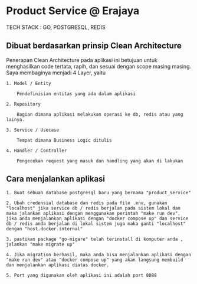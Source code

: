# Product Service @ Erajaya

TECH STACK : GO, POSTGRESQL, REDIS 

## Dibuat berdasarkan prinsip Clean Architecture 

Penerapan Clean Architecture pada aplikasi ini betujuan untuk menghasilkan code tertata, rapih, dan sesuai dengan scope masing masing. Saya membaginya menjadi 4 Layer, yaitu

    1. Model / Entity

        Pendefinisian entitas yang ada dalam aplikasi

    2. Repository

        Bagian dimana aplikasi melakukan operasi ke db, redis atau yang lainya.

    3. Service / Usecase

        Tempat dimana Business Logic ditulis
    
    4. Handler / Controller 

        Pengecekan request yang masuk dan handling yang akan di lakukan


## Cara menjalankan aplikasi

    1. Buat sebuah database postgresql baru yang bernama "product_service"

    2. Ubah credensial database dan redis pada file .env, gunakan "localhost" jika service db / redis berjalan pada sistem lokal dan maka jalankan aplikasi dengan menggunakan perintah "make run dev", jika anda menjalankan aplikasi dengan "docker compose up" dan service db / redis anda berjalan di lokal sistem juga maka ganti "localhost" dengan "host.docker.internal"

    3. pastikan package "go-migare" telah terinstall di komputer anda , jalankan "make migrate up"

    4. Jika migration berhasil, maka anda bisa menjalankan aplikasi dengan "make run dev" atau "docker compose up" yang akan langsung membuild dan menjalankan aplikasi diatas docker.

    5. Port yang digunakan oleh aplikasi ini adalah port 8088